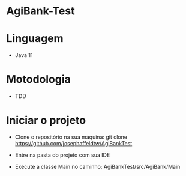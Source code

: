 # AgiBank-Test

# Linguagem
- Java 11

# Motodologia
- TDD

# Iniciar o projeto
- Clone o repositório na sua máquina:
  git clone https://github.com/josephaffeldtw/AgiBankTest

- Entre na pasta do projeto com sua IDE
- Execute a classe Main no caminho: AgiBankTest/src/AgiBank/Main